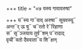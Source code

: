 +++
title = "०७ यस्य गावावरुषा"

+++
य᳓स्य गा᳓वाव् अरुषा᳓ सूयवस्यू᳓  
अन्त᳓र् ऊ षु᳓ च᳓रतो रे᳓रिहाणा  
स᳓ सृ᳓ञ्जयाय तुर्व᳓शम् प᳓रादाद्  
वृची᳓वतो दैववाता᳓य शि᳓क्षन्